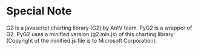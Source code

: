 # Special Note

G2 is a javascript charting library (G2) by AntV team. PyG2 is a wrapper of G2.
PyG2 uses a minified version (g2.min.js) of this charting library (Copyright of the minified js file is to Microsoft Corporation).